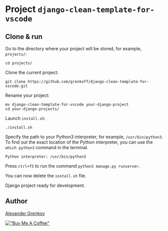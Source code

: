 # Project `django-clean-template-for-vscode`

## Clone & run

Go to the directory where your project will be stored, for example, `projects/`:

```
cd projects/
```

Сlone the current project:

```
git clone https://github.com/grenkoff/django-clean-template-for-vscode.git
```

Rename your project:

```
mv django-clean-template-for-vscode your-django-project
cd your-django-projects/
```

Launch `install.sh`:

```
./install.sh
```

Specify the path to your Python3 interpreter, for example, `/usr/bin/python3`. To find out the exact location of the Python interpreter, you can use the `which python3` command in the terminal.

```
Python interpreter: /usr/bin/python3
```

Press `ctrl+f5` to run the command `python3 manage.py runserver`.

You can now delete the `install.sh` file.

Django project ready for development.

## Author

[Alexander Grenkov](https://github.com/grenkoff)

[!["Buy Me A Coffee"](https://www.buymeacoffee.com/assets/img/custom_images/yellow_img.png)](https://www.buymeacoffee.com/grenkoff)